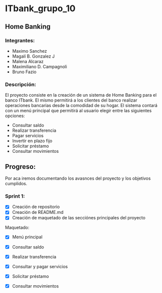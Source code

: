 # ITbank_grupo_10

## Home Banking

### Integrantes:
- Maximo Sanchez
- Magalí B. Gonzalez J
- Malena Alcaraz
- Maximiliano D. Campagnoli
- Bruno Fazio

### Descripción:
El proyecto consiste en la creación de un sistema de Home Banking para el banco ITbank. El mismo permitirá a los clientes del banco realizar operaciones bancarias desde la comodidad de su hogar. El sistema contará con un menú principal que permitirá al usuario elegir entre las siguientes opciones:
- Consultar saldo
- Realizar transferencia
- Pagar servicios
- Invertir en plazo fijo
- Solicitar préstamo
- Consultar movimientos

## Progreso:
Por aca iremos documentando los avasnces del proyecto y los objetivos cumplidos.


### Sprint 1:
- [x] Creación de repositorio
- [x] Creación de README.md
- [x] Creación de maquetado de las secciónes principales del proyecto

Maquetado:
- [x] Menú principal
- [x] Consultar saldo
- [x] Realizar transferencia
- [x] Consultar y pagar servicios
- [x] Solicitar préstamo
- [x] Consultar movimientos



